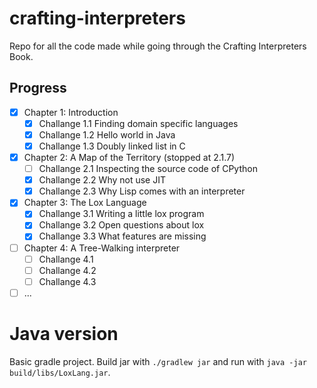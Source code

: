 # crafting-interpreters
Repo for all the code made while going through the Crafting Interpreters Book.

## Progress
- [X] Chapter 1: Introduction
    - [X] Challange 1.1 Finding domain specific languages
    - [X] Challange 1.2 Hello world in Java
    - [X] Challange 1.3 Doubly linked list in C
- [X] Chapter 2: A Map of the Territory (stopped at 2.1.7)
    - [ ] Challange 2.1 Inspecting the source code of CPython
    - [X] Challange 2.2 Why not use JIT
    - [X] Challange 2.3 Why Lisp comes with an interpreter
- [X] Chapter 3: The Lox Language
    - [X] Challange 3.1 Writing a little lox program
    - [X] Challange 3.2 Open questions about lox
    - [X] Challange 3.3 What features are missing
- [ ] Chapter 4: A Tree-Walking interpreter
    - [ ] Challange 4.1 
    - [ ] Challange 4.2 
    - [ ] Challange 4.3 
- [ ] ...

# Java version
Basic gradle project. Build jar with `./gradlew jar` and run with `java -jar build/libs/LoxLang.jar`.
